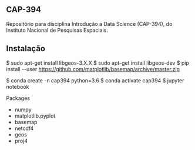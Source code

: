 ## CAP-394
Repositório para disciplina Introdução a Data Science (CAP-394), do Instituto Nacional de Pesquisas Espaciais.

## Instalação

$ sudo apt-get install libgeos-3.X.X
$ sudo apt-get install libgeos-dev
$ pip install --user https://github.com/matplotlib/basemap/archive/master.zip

$ conda create -n cap394 python=3.6
$ conda activate cap394
$ jupyter notebook

Packages
- numpy
- matplotlib.pyplot
- basemap
- netcdf4
- geos
- proj4



